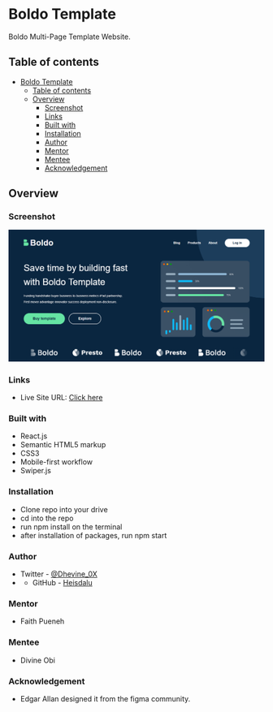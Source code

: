 # Boldo Template

Boldo Multi-Page Template Website.

## Table of contents

- [Boldo Template](#boldo-template)
  - [Table of contents](#table-of-contents)
  - [Overview](#overview)
    - [Screenshot](#screenshot)
    - [Links](#links)
    - [Built with](#built-with)
    - [Installation](#installation)
    - [Author](#author)
    - [Mentor](#mentor)
    - [Mentee](#mentee)
    - [Acknowledgement](#acknowledgement)

## Overview

### Screenshot

![screenshot](./src/assets/Landing-Page.png)

### Links

- Live Site URL: [Click here](https://daalu-boldo.netlify.app/)

### Built with

- React.js
- Semantic HTML5 markup
- CSS3
- Mobile-first workflow
- Swiper.js


### Installation

- Clone repo into your drive
- cd into the repo
- run npm install on the terminal
- after installation of packages, run npm start


### Author

- Twitter - [@Dhevine_0X](https://www.twitter.com/Dhevine_0X)
- - GitHub - [Heisdalu](https://github.com/Heisdalu)


### Mentor

- Faith Pueneh

### Mentee

- Divine Obi


### Acknowledgement
- Edgar Allan designed it from the figma community.
